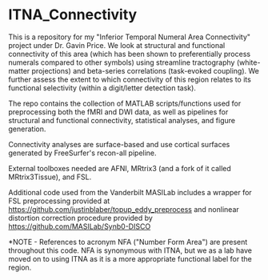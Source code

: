 # ITNA_Connectivity
This is a repository for my "Inferior Temporal Numeral Area Connectivity" project under Dr. Gavin Price. We look at structural and functional connectivity of this area (which has been shown to preferentially process numerals compared to other symbols) using streamline tractography (white-matter projections) and beta-series correlations (task-evoked coupling). We further assess the extent to which connectivity of this region relates to its functional selectivity (within a digit/letter detection task).

The repo contains the collection of MATLAB scripts/functions used for preprocessing both the fMRI and DWI data, as well as pipelines for structural and functional connectivity, statistical analyses, and figure generation.

Connectivity analyses are surface-based and use cortical surfaces generated by FreeSurfer's recon-all pipeline.

External toolboxes needed are AFNI, MRtrix3 (and a fork of it called MRtrix3Tissue), and FSL.

Additional code used from the Vanderbilt MASILab includes a wrapper for FSL preprocessing provided at https://github.com/justinblaber/topup_eddy_preprocess and nonlinear distortion correction procedure provided by https://github.com/MASILab/Synb0-DISCO 

*NOTE - References to acronym NFA ("Number Form Area") are present throughout this code. NFA is synonymous with ITNA, but we as a lab have moved on to using ITNA as it is a more appropriate functional label for the region. 

